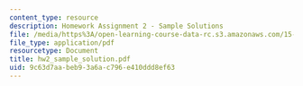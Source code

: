 ```yaml
---
content_type: resource
description: Homework Assignment 2 - Sample Solutions
file: /media/https%3A/open-learning-course-data-rc.s3.amazonaws.com/15-565j-integrating-esystems-global-information-systems-spring-2002/9c63d7aabeb93a6ac796e410ddd8ef63_hw2_sample_solution.pdf
file_type: application/pdf
resourcetype: Document
title: hw2_sample_solution.pdf
uid: 9c63d7aa-beb9-3a6a-c796-e410ddd8ef63
---
```

